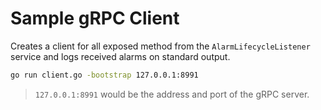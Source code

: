 Sample gRPC Client
====

Creates a client for all exposed method from the `AlarmLifecycleListener` service and logs received alarms on standard output.

```bash
go run client.go -bootstrap 127.0.0.1:8991
```

> `127.0.0.1:8991` would be the address and port of the gRPC server.